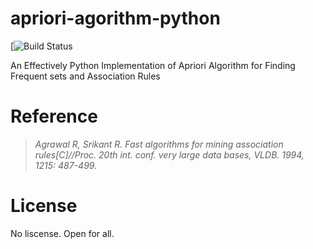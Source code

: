 # apriori-agorithm-python

[![Build Status](https://github.com/tommyod/Efficient-Apriori/workflows/Python%20CI/badge.svg?branch=master)

An Effectively Python Implementation of Apriori Algorithm for Finding Frequent sets and Association Rules

# Reference

> _Agrawal R, Srikant R. Fast algorithms for mining association rules[C]//Proc. 20th int. conf. very large data bases, VLDB. 1994, 1215: 487-499._

# License

No liscense. Open for all.
